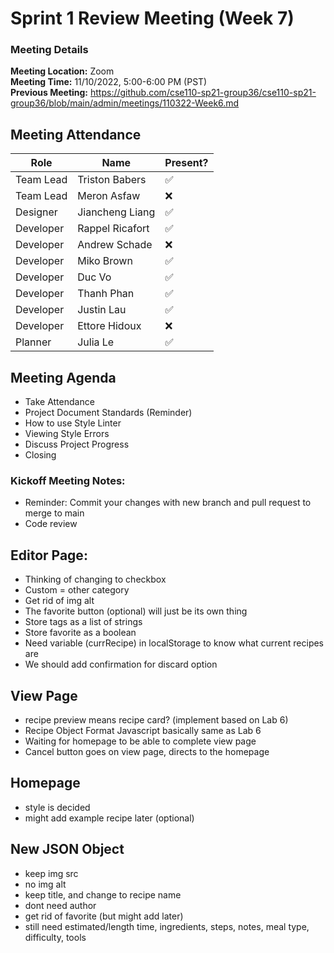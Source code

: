 # Sprint 1 Review Meeting (Week 7)
### Meeting Details
**Meeting Location:** Zoom  
**Meeting Time:** 11/10/2022, 5:00-6:00 PM (PST)  
**Previous Meeting:** https://github.com/cse110-sp21-group36/cse110-sp21-group36/blob/main/admin/meetings/110322-Week6.md 

## Meeting Attendance
| Role | Name | Present? |
| --- | --- | --- |
| Team Lead | Triston Babers |✅|
| Team Lead | Meron Asfaw |❌|
| Designer | Jiancheng Liang |✅|
| Developer | Rappel Ricafort |✅|
| Developer | Andrew Schade |❌|
| Developer | Miko Brown |✅|
| Developer | Duc Vo |✅|
| Developer | Thanh Phan |✅|
| Developer | Justin Lau |✅|
| Developer | Ettore Hidoux |❌|
| Planner | Julia Le |✅|

## Meeting Agenda
 - Take Attendance
 - Project Document Standards (Reminder)
 - How to use Style Linter
 - Viewing Style Errors
 - Discuss Project Progress
 - Closing

### Kickoff Meeting Notes:
- Reminder: Commit your changes with new branch and pull request to merge to main
- Code review

## Editor Page:
 - Thinking of changing to checkbox
 - Custom = other category
 - Get rid of img alt
 - The favorite button (optional) will just be its own thing
 - Store tags as a list of strings
 - Store favorite as a boolean
 - Need variable (currRecipe) in localStorage to know what current recipes are
 - We should add confirmation for discard option

## View Page
  - recipe preview means recipe card? (implement based on Lab 6)
  - Recipe Object Format Javascript basically same as Lab 6
  - Waiting for homepage to be able to complete view page
  - Cancel button goes on view page, directs to the homepage

## Homepage
- style is decided
- might add example recipe later (optional)

## New JSON Object
- keep img src
- no img alt
- keep title, and change to recipe name
- dont need author
- get rid of favorite (but might add later)
- still need estimated/length time, ingredients, steps, notes, meal type, difficulty, tools

